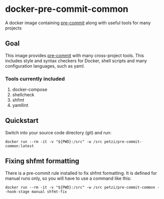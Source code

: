 # docker-pre-commit-common
A docker image containing [pre-commit] along with useful tools for many projects

## Goal

This image provides [pre-commit] with many cross-project tools. This includes style and syntax checkers for Docker, shell scripts and many configuration languages, such as yaml.

### Tools currently included

1. docker-compose
1. shellcheck
1. shfmt
1. yamllint

## Quickstart

Switch into your source code directory (git) and run:

```
docker run --rm -it -v "${PWD}:/src" -w /src petzi/pre-commit-common:latest
```

## Fixing shfmt formatting

There is a pre-commit rule installed to fix shfmt formatting. It is defined for manual runs only, so you will have to use a command like this:

```
docker run --rm -it -v "${PWD}:/src" -w /src petzi/pre-commit-common --hook-stage manual shfmt-fix
```

[pre-commit]: https://pre-commit.com
